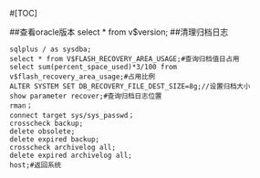 #[TOC]

##查看oracle版本
	select * from v$version; 
##清理归档日志

	sqlplus / as sysdba;
	select * from V$FLASH_RECOVERY_AREA_USAGE;#查询归档值日占用
	select sum(percent_space_used)*3/100 from v$flash_recovery_area_usage;#占用比例
	ALTER SYSTEM SET DB_RECOVERY_FILE_DEST_SIZE=8g;//设置归档大小
	show parameter recover;#查询归档日志位置
	rman；
	connect target sys/sys_passwd；
	crosscheck backup; 
	delete obsolete;
	delete expired backup;
	crosscheck archivelog all; 
	delete expired archivelog all; 
	host;#返回系统